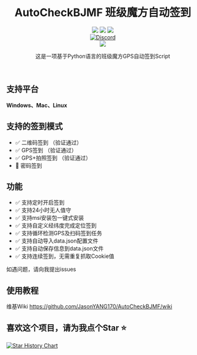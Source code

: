 <div align="center">
    <h1>AutoCheckBJMF 班级魔方自动签到</h1>
    <img src="https://img.shields.io/github/license/JasonYANG170/AutoCheckBJMF?label=License&style=for-the-badge">
    <img src="https://img.shields.io/github/commit-activity/w/JasonYANG170/AutoCheckBJMF?style=for-the-badge">
<img src="https://img.shields.io/github/languages/count/JasonYANG170/AutoCheckBJMF?logo=python&style=for-the-badge">
	<br>
    	<a href="https://discord.com/invite/az3ceRmgVe"><img alt="Discord" src="https://img.shields.io/discord/978108215499816980?style=social&logo=discord&label=echosec"></a>
  <br>
<img src="https://github.com/JasonYANG170/AutoCheckBJMF/assets/39414350/7400a5d2-1031-4e31-b189-4cbfa2df51e6">
	
这是一项基于Python语言的班级魔方GPS自动签到Script

<br>

</div>


## 支持平台
**Windows、Mac、Linux**
## 支持的签到模式  
- ✅ 二维码签到    （验证通过）
- ✅ GPS签到      （验证通过）
- ✅ GPS+拍照签到 （验证通过）
- 🚧 密码签到      

## 功能
- ✅ 支持定时开启签到
- ✅ 支持24小时无人值守
- ✅ 支持msi安装包一键式安装
- ✅ 支持自定义经纬度完成定位签到
- ✅ 支持循环检测GPS及扫码签到任务
- ✅ 支持自动导入data.json配置文件 
- ✅ 支持自动保存信息到data.json文件
- ✅ 支持连续签到，无需重复抓取Cookie值 


如遇问题，请向我提出issues

## 使用教程
维基Wiki https://github.com/JasonYANG170/AutoCheckBJMF/wiki

## 喜欢这个项目，请为我点个Star ⭐ 

[![Star History Chart](https://api.star-history.com/svg?repos=JasonYANG170/AutoCheckBJMF&type=Date)](https://star-history.com/#star-history/star-history&Date)
